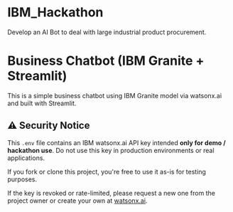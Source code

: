 # IBM_Hackathon
Develop an AI Bot to deal with large industrial product procurement.
# Business Chatbot (IBM Granite + Streamlit)

This is a simple business chatbot using IBM Granite model via watsonx.ai and built with Streamlit.

## ⚠️ Security Notice

This `.env` file contains an IBM watsonx.ai API key intended **only for demo / hackathon use**.
Do not use this key in production environments or real applications.

If you fork or clone this project, you're free to use it as-is for testing purposes.

If the key is revoked or rate-limited, please request a new one from the project owner or create your own at [watsonx.ai](https://dataplatform.cloud.ibm.com/watsonx.ai).